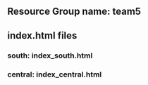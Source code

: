 ## Resource Group name: team5

## index.html files
### south: index_south.html 
### central: index_central.html
